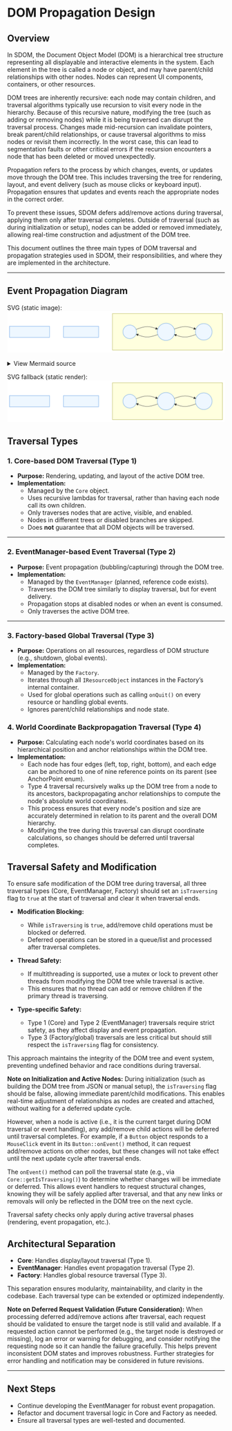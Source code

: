 # DOM Propagation Design

## Overview

In SDOM, the Document Object Model (DOM) is a hierarchical tree structure representing all displayable and interactive elements in the system. Each element in the tree is called a node or object, and may have parent/child relationships with other nodes. Nodes can represent UI components, containers, or other resources.

DOM trees are inherently recursive: each node may contain children, and traversal algorithms typically use recursion to visit every node in the hierarchy. Because of this recursive nature, modifying the tree (such as adding or removing nodes) while it is being traversed can disrupt the traversal process. Changes made mid-recursion can invalidate pointers, break parent/child relationships, or cause traversal algorithms to miss nodes or revisit them incorrectly. In the worst case, this can lead to segmentation faults or other critical errors if the recursion encounters a node that has been deleted or moved unexpectedly.

Propagation refers to the process by which changes, events, or updates move through the DOM tree. This includes traversing the tree for rendering, layout, and event delivery (such as mouse clicks or keyboard input). Propagation ensures that updates and events reach the appropriate nodes in the correct order.

To prevent these issues, SDOM defers add/remove actions during traversal, applying them only after traversal completes. Outside of traversal (such as during initialization or setup), nodes can be added or removed immediately, allowing real-time construction and adjustment of the DOM tree.

This document outlines the three main types of DOM traversal and propagation strategies used in SDOM, their responsibilities, and where they are implemented in the architecture.

---

## Event Propagation Diagram

SVG (static image):
![Event Propagation](diagrams/dom_propagation/diagram-01.svg)

<details>
<summary>View Mermaid source</summary>

```mermaid
flowchart TB
  classDef phase fill:#f5f5f5,stroke:#999,color:#333
  classDef node fill:#eef7ff,stroke:#4a90e2,color:#1a3b5d

  Root((Root)):::node
  P1((Parent)):::node
  T((Target)):::node

  subgraph Capture[Capture Phase]
    Root --> P1 --> T
  end

  subgraph Target[Target Phase]
    T
  end

  subgraph Bubble[Bubbling Phase]
    T --> P1 --> Root
  end

  %% Notes: some mmdc versions may not render notes reliably
```

</details>

SVG fallback (static render):
![Event Propagation](diagrams/dom_propagation/diagram-01.svg)

## Traversal Types

### 1. Core-based DOM Traversal (Type 1)

- **Purpose:** Rendering, updating, and layout of the active DOM tree.
- **Implementation:**  
  - Managed by the `Core` object.
  - Uses recursive lambdas for traversal, rather than having each node call its own children.
  - Only traverses nodes that are active, visible, and enabled.
  - Nodes in different trees or disabled branches are skipped.
  - Does **not** guarantee that all DOM objects will be traversed.

---

### 2. EventManager-based Event Traversal (Type 2)

- **Purpose:** Event propagation (bubbling/capturing) through the DOM tree.
- **Implementation:**  
  - Managed by the `EventManager` (planned, reference code exists).
  - Traverses the DOM tree similarly to display traversal, but for event delivery.
  - Propagation stops at disabled nodes or when an event is consumed.
  - Only traverses the active DOM tree.

---

### 3. Factory-based Global Traversal (Type 3)

- **Purpose:** Operations on all resources, regardless of DOM structure (e.g., shutdown, global events).
- **Implementation:**  
  - Managed by the `Factory`.
  - Iterates through all `IResourceObject` instances in the Factory’s internal container.
  - Used for global operations such as calling `onQuit()` on every resource or handling global events.
  - Ignores parent/child relationships and node state.

### 4. World Coordinate Backpropagation Traversal (Type 4)

- **Purpose:** Calculating each node's world coordinates based on its hierarchical position and anchor relationships within the DOM tree.
- **Implementation:**  
  - Each node has four edges (left, top, right, bottom), and each edge can be anchored to one of nine reference points on its parent (see AnchorPoint enum).
  - Type 4 traversal recursively walks up the DOM tree from a node to its ancestors, backpropagating anchor relationships to compute the node's absolute world coordinates.
  - This process ensures that every node's position and size are accurately determined in relation to its parent and the overall DOM hierarchy.
  - Modifying the tree during this traversal can disrupt coordinate calculations, so changes should be deferred until traversal completes.
  

## Traversal Safety and Modification

To ensure safe modification of the DOM tree during traversal, all three traversal types (Core, EventManager, Factory) should set an `isTraversing` flag to `true` at the start of traversal and clear it when traversal ends.

- **Modification Blocking:**
  - While `isTraversing` is `true`, add/remove child operations must be blocked or deferred.
  - Deferred operations can be stored in a queue/list and processed after traversal completes.

- **Thread Safety:**
  - If multithreading is supported, use a mutex or lock to prevent other threads from modifying the DOM tree while traversal is active.
  - This ensures that no thread can add or remove children if the primary thread is traversing.

- **Type-specific Safety:**
  - Type 1 (Core) and Type 2 (EventManager) traversals require strict safety, as they affect display and event propagation.
  - Type 3 (Factory/global) traversals are less critical but should still respect the `isTraversing` flag for consistency.

This approach maintains the integrity of the DOM tree and event system, preventing undefined behavior and race conditions during traversal.

**Note on Initialization and Active Nodes:**
During initialization (such as building the DOM tree from JSON or manual setup), the `isTraversing` flag should be false, allowing immediate parent/child modifications. This enables real-time adjustment of relationships as nodes are created and attached, without waiting for a deferred update cycle.

However, when a node is active (i.e., it is the current target during DOM traversal or event handling), any add/remove child actions will be deferred until traversal completes. For example, if a `Button` object responds to a `MouseClick` event in its `Button::onEvent()` method, it can request add/remove actions on other nodes, but these changes will not take effect until the next update cycle after traversal ends.

The `onEvent()` method can poll the traversal state (e.g., via `Core::getIsTraversing()`) to determine whether changes will be immediate or deferred. This allows event handlers to request structural changes, knowing they will be safely applied after traversal, and that any new links or removals will only be reflected in the DOM tree on the next cycle.

Traversal safety checks only apply during active traversal phases (rendering, event propagation, etc.).

## Architectural Separation

- **Core**: Handles display/layout traversal (Type 1).
- **EventManager**: Handles event propagation traversal (Type 2).
- **Factory**: Handles global resource traversal (Type 3).

This separation ensures modularity, maintainability, and clarity in the codebase. Each traversal type can be extended or optimized independently.


**Note on Deferred Request Validation (Future Consideration):**
When processing deferred add/remove actions after traversal, each request should be validated to ensure the target node is still valid and available. If a requested action cannot be performed (e.g., the target node is destroyed or missing), log an error or warning for debugging, and consider notifying the requesting node so it can handle the failure gracefully. This helps prevent inconsistent DOM states and improves robustness. Further strategies for error handling and notification may be considered in future revisions.

---

## Next Steps

- Continue developing the EventManager for robust event propagation.
- Refactor and document traversal logic in Core and Factory as needed.
- Ensure all traversal types are well-tested and documented.
